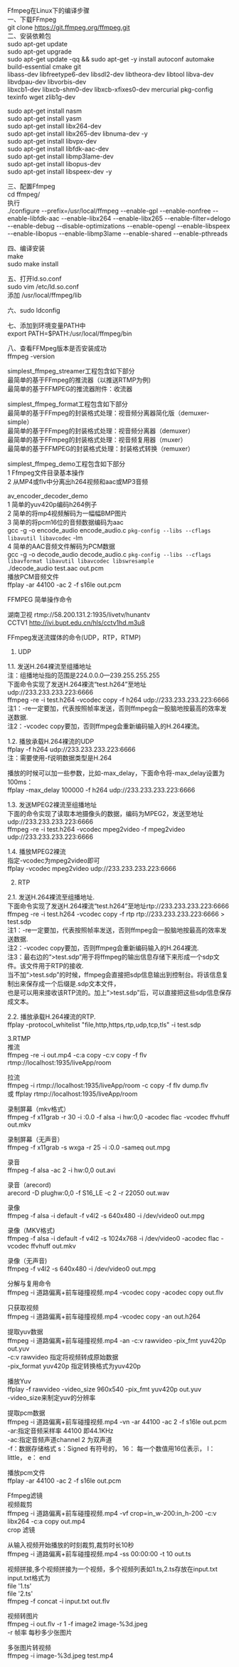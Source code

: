Ffmpeg在Linux下的编译步骤 \
   一、下载FFmpeg \
       git clone https://git.ffmpeg.org/ffmpeg.git \
   二、安装依赖包 \
       sudo apt-get update \
       sudo apt-get upgrade \
       sudo apt-get update -qq && sudo apt-get -y install autoconf automake build-essential cmake git \
       libass-dev libfreetype6-dev libsdl2-dev libtheora-dev libtool libva-dev libvdpau-dev libvorbis-dev \
       libxcb1-dev libxcb-shm0-dev libxcb-xfixes0-dev mercurial pkg-config texinfo wget zlib1g-dev
       
   sudo apt-get install nasm \
   sudo apt-get install yasm \
   sudo apt-get install libx264-dev \
   sudo apt-get install libx265-dev libnuma-dev -y \
   sudo apt-get install libvpx-dev \
   sudo apt-get install libfdk-aac-dev\
   sudo apt-get install libmp3lame-dev \
   sudo apt-get install libopus-dev \
   sudo apt-get install libspeex-dev -y

 三、配置Ffmpeg \
 cd ffmpeg/ \
 执行\
 ./configure --prefix=/usr/local/ffmpeg --enable-gpl --enable-nonfree --enable-libfdk-aac --enable-libx264 --enable-libx265 --enable-filter=delogo --enable-debug --disable-optimizations --enable-opengl --enable-libspeex --enable-libopus --enable-libmp3lame --enable-shared --enable-pthreads

 四、编译安装 \
 make \
 sudo make install
 
 五、打开ld.so.conf \
 sudo vim /etc/ld.so.conf \
 添加 /usr/local/ffmpeg/lib
 
 六、sudo ldconfig
 
 七、添加到环境变量PATH中 \
 export PATH=$PATH:/usr/local/ffmpeg/bin

 八、查看FFMpeg版本是否安装成功 \
 ffmpeg -version



simplest_ffmpeg_streamer工程包含如下部分 \
 最简单的基于FFmpeg的推流器（以推送RTMP为例) \
 最简单的基于FFMPEG的推流器附件：收流器

 simplest_ffmpeg_format工程包含如下部分 \
 最简单的基于FFmpeg的封装格式处理：视音频分离器简化版（demuxer-simple）\
 最简单的基于FFmpeg的封装格式处理：视音频分离器（demuxer）\
 最简单的基于FFmpeg的封装格式处理：视音频复用器（muxer）\
 最简单的基于FFMPEG的封装格式处理：封装格式转换（remuxer）

 simplest_ffmpeg_demo工程包含如下部分 \
 1 Ffmpeg文件目录基本操作 \
 2 从MP4或flv中分离出h264视频和aac或MP3音频

 av_encoder_decoder_demo \
  1 简单的yuv420p编码h264例子 \
  2 简单的将mp4视频解码为一幅幅BMP图片 \
  3 简单的将pcm16位的音频数据编码为aac \
    gcc -g -o encode_audio encode_audio.c `pkg-config --libs --cflags libavutil libavcodec` -lm \
  4 简单的AAC音频文件解码为PCM数据 \
    gcc -g -o decode_audio decode_audio.c `pkg-config --libs --cflags libavformat libavutil libavcodec libswresample` \
	./decode_audio test.aac out.pcm \
	播放PCM音频文件 \
    ffplay -ar 44100 -ac 2 -f s16le out.pcm


FFMPEG 简单操作命令

湖南卫视 rtmp://58.200.131.2:1935/livetv/hunantv \
CCTV1   http://ivi.bupt.edu.cn/hls/cctv1hd.m3u8


FFmpeg发送流媒体的命令(UDP，RTP，RTMP)

1. UDP 

1.1. 发送H.264裸流至组播地址 \
注：组播地址指的范围是224.0.0.0—239.255.255.255 \
下面命令实现了发送H.264裸流“test.h264”至地址udp://233.233.233.223:6666 \
ffmpeg -re -i test.h264 -vcodec copy -f h264 udp://233.233.233.223:6666 \
注1：-re一定要加，代表按照帧率发送，否则ffmpeg会一股脑地按最高的效率发送数据. \
注2：-vcodec copy要加，否则ffmpeg会重新编码输入的H.264裸流。

1.2. 播放承载H.264裸流的UDP \
ffplay -f h264 udp://233.233.233.223:6666 \
注：需要使用-f说明数据类型是H.264

播放的时候可以加一些参数，比如-max_delay，下面命令将-max_delay设置为100ms： \
ffplay -max_delay 100000 -f h264 udp://233.233.233.223:6666


1.3. 发送MPEG2裸流至组播地址 \
下面的命令实现了读取本地摄像头的数据，编码为MPEG2，发送至地址udp://233.233.233.223:6666 \
ffmpeg -re -i test.h264 -vcodec mpeg2video -f mpeg2video udp://233.233.233.223:6666

1.4.  播放MPEG2裸流 \
指定-vcodec为mpeg2video即可 \
ffplay -vcodec mpeg2video udp://233.233.233.223:6666


2. RTP

2.1. 发送H.264裸流至组播地址. \
下面命令实现了发送H.264裸流“test.h264”至地址rtp://233.233.233.223:6666 \
ffmpeg -re -i test.h264 -vcodec copy -f rtp rtp://233.233.233.223:6666 > test.sdp \
注1：-re一定要加，代表按照帧率发送，否则ffmpeg会一股脑地按最高的效率发送数据. \
注2：-vcodec copy要加，否则ffmpeg会重新编码输入的H.264裸流. \
注3：最右边的“>test.sdp”用于将ffmpeg的输出信息存储下来形成一个sdp文件。该文件用于RTP的接收. \
当不加“>test.sdp”的时候，ffmpeg会直接把sdp信息输出到控制台。将该信息复制出来保存成一个后缀是.sdp文本文件，\
也是可以用来接收该RTP流的。加上“>test.sdp”后，可以直接把这些sdp信息保存成文本。

2.2. 播放承载H.264裸流的RTP. \
ffplay -protocol_whitelist "file,http,https,rtp,udp,tcp,tls" -i test.sdp
 

3.RTMP \
推流 \
    ffmpeg -re -i out.mp4 -c:a copy -c:v copy -f flv rtmp://localhost:1935/liveApp/room
	
拉流 \
    ffmpeg -i rtmp://localhost:1935/liveApp/room -c copy -f flv dump.flv \
    或 ffplay rtmp://localhost:1935/liveApp/room


录制屏幕（mkv格式） \
ffmpeg -f x11grab -r 30 -i :0.0 -f alsa -i hw:0,0 -acodec flac -vcodec ffvhuff out.mkv

录制屏幕（无声音） \
ffmpeg -f x11grab -s wxga -r 25 -i :0.0 -sameq out.mpg

录音 \
ffmpeg -f alsa -ac 2 -i hw:0,0 out.avi

录音（arecord) \
arecord -D plughw:0,0 -f S16_LE -c 2 -r 22050 out.wav

录像 \
ffmpeg -f alsa -i default -f v4l2 -s 640x480 -i /dev/video0 out.mpg

录像（MKV格式) \
ffmpeg -f alsa -i default -f v4l2 -s 1024x768 -i /dev/video0 -acodec flac -vcodec ffvhuff out.mkv

录像（无声音) \
ffmpeg -f v4l2 -s 640x480 -i /dev/video0 out.mpg


分解与复用命令 \
ffmpeg -i 道路偏离+前车碰撞视频.mp4 -vcodec copy -acodec copy out.flv

只获取视频 \
ffmpeg -i 道路偏离+前车碰撞视频.mp4 -vcodec copy -an out.h264 

提取yuv数据 \
ffmpeg -i 道路偏离+前车碰撞视频.mp4 -an -c:v rawvideo -pix_fmt yuv420p out.yuv \
-c:v rawvideo 指定将视频转成原始数据 \
-pix_format yuv420p 指定转换格式为yuv420p

播放Yuv \
ffplay -f rawvideo -video_size 960x540 -pix_fmt yuv420p out.yuv \
-video_size来制定yuv的分辨率

提取pcm数据 \
ffmpeg -i 道路偏离+前车碰撞视频.mp4 -vn -ar 44100 -ac 2 -f s16le out.pcm \
-ar:指定音频采样率 44100 即44.1KHz \
-ac:指定音频声道channel 2 为双声道 \
-f：数据存储格式 s：Signed 有符号的， 16： 每一个数值用16位表示， l： little， e： end

播放pcm文件 \
ffplay -ar 44100 -ac 2 -f s16le out.pcm

Ffmpeg滤镜 \
视频裁剪 \
ffmpeg -i 道路偏离+前车碰撞视频.mp4 -vf crop=in_w-200:in_h-200 -c:v libx264 -c:a copy out.mp4 \
crop 滤镜


从输入视频开始播放的时刻裁剪,裁剪时长10秒 \
ffmpeg -i 道路偏离+前车碰撞视频.mp4 -ss 00:00:00 -t 10 out.ts


视频拼接,多个视频拼接为一个视频，多个视频列表如1.ts,2.ts存放在input.txt \
input.txt格式为 \
file '1.ts' \
file '2.ts' \
ffmpeg -f concat -i input.txt out.flv


视频转图片 \
ffmpeg -i out.flv -r 1 -f image2 image-%3d.jpeg \
-r 帧率 每秒多少张图片

多张图片转视频 \
ffmpeg -i image-%3d.jpeg test.mp4




